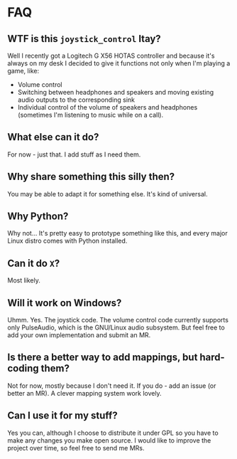 # FAQ

## WTF is this `joystick_control` Itay?

Well I recently got a Logitech G X56 HOTAS controller and because it's always on
my desk I decided to give it functions not only when I'm playing a game, like:
* Volume control
* Switching between headphones and speakers and moving existing audio outputs to the corresponding sink
* Individual control of the volume of speakers and headphones (sometimes I'm listening to music while on a call).

## What else can it do?

For now - just that. I add stuff as I need them.

## Why share something this silly then?

You may be able to adapt it for something else. It's kind of universal.

## Why Python?

Why not... It's pretty easy to prototype something like this, and every major Linux distro comes with Python installed.

## Can it do `X`?

Most likely.

## Will it work on Windows?

Uhmm. Yes. The joystick code. The volume control code currently supports only PulseAudio, which is the GNU/Linux audio subsystem. But feel free to add your own implementation and submit an MR.

## Is there a better way to add mappings, but hard-coding them?

Not for now, mostly because I don't need it. If you do - add an issue (or better an MR). A clever mapping system work lovely.

## Can I use it for my stuff?

Yes you can, although I choose to distribute it under GPL so you have to make any changes you make open source. I would like to improve the project over time, so feel free to send me MRs.
